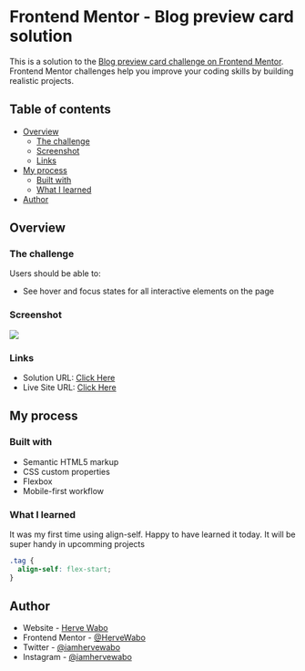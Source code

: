# Frontend Mentor - Blog preview card solution

This is a solution to the [Blog preview card challenge on Frontend Mentor](https://www.frontendmentor.io/challenges/blog-preview-card-ckPaj01IcS). Frontend Mentor challenges help you improve your coding skills by building realistic projects.

## Table of contents

- [Overview](#overview)
  - [The challenge](#the-challenge)
  - [Screenshot](#screenshot)
  - [Links](#links)
- [My process](#my-process)
  - [Built with](#built-with)
  - [What I learned](#what-i-learned)
- [Author](#author)

## Overview

### The challenge

Users should be able to:

- See hover and focus states for all interactive elements on the page

### Screenshot

![](./assets/images/screenshot.png.jpg)

### Links

- Solution URL: [Click Here](https://github.com/HerveWabo/blog-preview-card-figma)
- Live Site URL: [Click Here](https://hervewabo.github.io/blog-preview-card-figma/)

## My process

### Built with

- Semantic HTML5 markup
- CSS custom properties
- Flexbox
- Mobile-first workflow

### What I learned

It was my first time using align-self. Happy to have learned it today. It will be super handy in upcomming projects

```css
.tag {
  align-self: flex-start;
}
```

## Author

- Website - [Herve Wabo](https://www.your-site.com)
- Frontend Mentor - [@HerveWabo](https://www.frontendmentor.io/profile/HerveWabo)
- Twitter - [@iamhervewabo](https://www.twitter.com/iamhervewabo)
- Instagram - [@iamhervewabo](https://www.instagram.com/@iamhervewabo)
